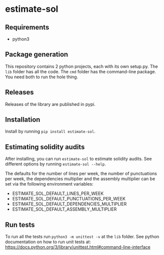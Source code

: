 # estimate-sol

## Requirements

 * python3

## Package generation

This repository contains 2 python projects, each with its own setup.py. The `lib` folder has all the code. The `cmd` folder has the command-line package. You need both to run the hole thing.

## Releases

Releases of the library are published in pypi.

## Installation

Install by running `pip install estimate-sol`.

## Estimating solidity audits

After installing, you can run `estimate-sol` to estimate solidity audits. See different options by running `estimate-sol --help`.

The defaults for the number of lines per week, the number of punctuations per week, the dependencies multiplier and the assembly multiplier can be set via the following environment variables:
 * ESTIMATE_SOL_DEFAULT_LINES_PER_WEEK
 * ESTIMATE_SOL_DEFAULT_PUNCTUATIONS_PER_WEEK
 * ESTIMATE_SOL_DEFAULT_DEPENDENCIES_MULTIPLIER
 * ESTIMATE_SOL_DEFAULT_ASSEMBLY_MULTIPLIER

## Run tests

To run all the tests run `python3 -m unittest -v` at the `lib` folder. See python documentation on how to run unit tests at: https://docs.python.org/3/library/unittest.html#command-line-interface
